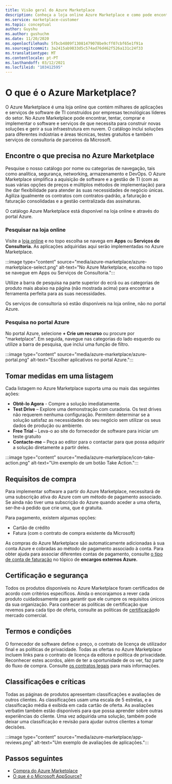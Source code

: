```yaml
---
title: Visão geral do Azure Marketplace
description: Conheça a loja online Azure Marketplace e como pode encontrar e experimentar software e soluções.
ms.service: marketplace-customer
ms.topic: conceptual
author: Guyshu
ms.author: gushuchm
ms.date: 11/20/2020
ms.openlocfilehash: 5fbcb4809f13081479078be9cff07cbf65e1f91a
ms.sourcegitcommit: 3a2415ab9833d5c574ad76d462f526a131c24f33
ms.translationtype: MT
ms.contentlocale: pt-PT
ms.lasthandoff: 03/12/2021
ms.locfileid: "103412595"
---
```

# <a name="what-is-azure-marketplace"></a>O que é o Azure Marketplace?

O Azure Marketplace é uma loja online que contém milhares de aplicações e serviços de software de TI construídos por empresas tecnológicas líderes do setor. No Azure Marketplace pode encontrar, tentar, comprar e implementar o software e serviços de que necessita para construir novas soluções e gerir a sua infraestrutura em nuvem. O catálogo inclui soluções para diferentes indústrias e áreas técnicas, testes gratuitos e também serviços de consultoria de parceiros da Microsoft.

## <a name="find-what-you-need-in-azure-marketplace"></a>Encontre o que precisa no Azure Marketplace

Pesquise o nosso catálogo por nome ou categorias de navegação, tais como analítica, segurança, networking, armazenamento e DevOps. O Azure Marketplace simplifica a aquisição de software e a gestão de TI (com as suas várias opções de preços e múltiplos métodos de implementação) para lhe dar flexibilidade para atender às suas necessidades de negócio únicas. Agiliza igualmente os contratos com contratos-padrão, a faturação e faturação consolidadas e a gestão centralizada das assinaturas.

O catálogo Azure Marketplace está disponível na loja online e através do portal Azure.  

### <a name="search-the-online-store"></a>Pesquisar na loja online

Visite a [loja online](https://azuremarketplace.microsoft.com/) e no topo escolha se navega em **Apps** ou **Serviços de Consultoria.** As aplicações adquiridas aqui serão implementadas no Azure Marketplace.

:::image type="content" source="media/azure-marketplace/azure-marketplace-select.png" alt-text="No Azure Marketplace, escolha no topo se navegue em Apps ou Serviços de Consultoria.":::

Utilize a barra de pesquisa na parte superior do ecrã ou as categorias de produto mais abaixo na página (não mostrada acima) para encontrar a ferramenta perfeita para as suas necessidades.

Os serviços de consultoria só estão disponíveis na loja online, não no portal Azure.

### <a name="search-in-the-azure-portal"></a>Pesquisa no portal Azure

No portal Azure, selecione **+ Crie um recurso** ou procure por "marketplace". Em seguida, navegue nas categorias do lado esquerdo ou utilize a barra de pesquisa, que inclui uma função de filtro.

:::image type="content" source="media/azure-marketplace/azure-portal.png" alt-text="Escolher aplicativos no portal Azure.":::

## <a name="take-action-on-a-listing"></a>Tomar medidas em uma listagem

Cada listagem no Azure Marketplace suporta uma ou mais das seguintes ações:

- **Obtê-lo Agora** - Compre a solução imediatamente.
- **Test Drive** – Explore uma demonstração com curadoria. Os test drives não requerem nenhuma configuração. Permitem determinar se a solução satisfaz as necessidades do seu negócio sem utilizar os seus dados de produção ou ambiente.
- **Free Trial** – Leva-o ao site do fornecedor de software para iniciar um teste gratuito
- **Contacte-me** – Peça ao editor para o contactar para que possa adquirir a solução diretamente a partir deles.

:::image type="content" source="media/azure-marketplace/icon-take-action.png" alt-text="Um exemplo de um botão Take Action.":::

## <a name="purchasing-requirements"></a>Requisitos de compra

Para implementar software a partir do Azure Marketplace, necessitará de uma subscrição ativa do Azure com um método de pagamento associado. Se ainda não tiver uma subscrição do Azure quando aceder a uma oferta, ser-lhe-á pedido que crie uma, que é gratuita.

Para pagamento, existem algumas opções:  

- Cartão de crédito
- Fatura (com o contrato de compra existente da Microsoft)

As compras do Azure Marketplace são automaticamente adicionadas à sua conta Azure e cobradas ao método de pagamento associado à conta. Para obter ajuda para associar diferentes contas de pagamento, consulte [o tipo de conta de faturação](/azure/cost-management-billing/understand/understand-azure-marketplace-charges#check-billing-account-type) no tópico de **encargos externos Azure.**

## <a name="certification-and-security"></a>Certificação e segurança

Todos os produtos disponíveis no Azure Marketplace foram certificados de acordo com critérios específicos. Ainda o encorajamos a rever cada produto cuidadosamente para garantir que ele cumpre os requisitos únicos da sua organização. Para conhecer as políticas de certificação que revemos para cada tipo de oferta, consulte as políticas de [certificação](/legal/marketplace/certification-policies)do mercado comercial.

## <a name="terms-and-conditions"></a>Termos e condições

O fornecedor de software define o preço, o contrato de licença de utilizador final e as políticas de privacidade. Todas as ofertas no Azure Marketplace incluem links para o contrato de licença da editora e política de privacidade. Reconhecer estes acordos, além de ter a oportunidade de os ver, faz parte do fluxo de compra. Consulte [os contratos legais](legal-contracts.md) para mais informações.

## <a name="ratings-and-reviews"></a>Classificações e críticas

Todas as páginas de produtos apresentam classificações e avaliações de outros clientes. As classificações usam uma escala de 5 estrelas, e a classificação média é exibida em cada cartão de oferta. As avaliações verbatim também estão disponíveis para que possa aprender sobre outras experiências do cliente. Uma vez adquirida uma solução, também pode deixar uma classificação e revisão para ajudar outros clientes a tomar decisões.

:::image type="content" source="media/azure-marketplace/app-reviews.png" alt-text="Um exemplo de avaliações de aplicações.":::

## <a name="next-steps"></a>Passos seguintes

- [Compra do Azure Marketplace](azure-purchasing-invoicing.md)
- [O que é o Microsoft AppSource?](appsource-overview.md)